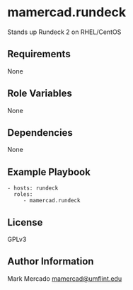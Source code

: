 mamercad.rundeck
================

Stands up Rundeck 2 on RHEL/CentOS

Requirements
------------

None

Role Variables
--------------

None

Dependencies
------------

None

Example Playbook
----------------

    - hosts: rundeck
      roles:
         - mamercad.rundeck

License
-------

GPLv3

Author Information
------------------

Mark Mercado <mamercad@umflint.edu>


